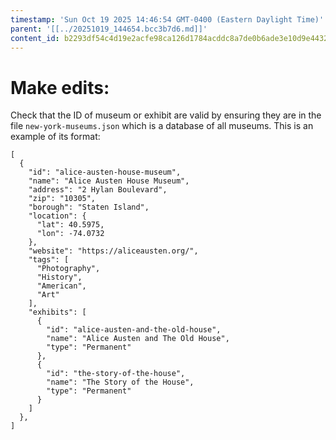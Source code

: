 ```yaml
---
timestamp: 'Sun Oct 19 2025 14:46:54 GMT-0400 (Eastern Daylight Time)'
parent: '[[../20251019_144654.bcc3b7d6.md]]'
content_id: b2293df54c4d19e2acfe98ca126d1784acddc8a7de0b6ade3e10d9e443220020
---
```


# Make edits:

Check that the ID of museum or exhibit are valid by ensuring they are in the file `new-york-museums.json` which is a database of all museums. This is an example of its format:

```plaintext
[
  {
    "id": "alice-austen-house-museum",
    "name": "Alice Austen House Museum",
    "address": "2 Hylan Boulevard",
    "zip": "10305",
    "borough": "Staten Island",
    "location": {
      "lat": 40.5975,
      "lon": -74.0732
    },
    "website": "https://aliceausten.org/",
    "tags": [
      "Photography",
      "History",
      "American",
      "Art"
    ],
    "exhibits": [
      {
        "id": "alice-austen-and-the-old-house",
        "name": "Alice Austen and The Old House",
        "type": "Permanent"
      },
      {
        "id": "the-story-of-the-house",
        "name": "The Story of the House",
        "type": "Permanent"
      }
    ]
  },
]
```
